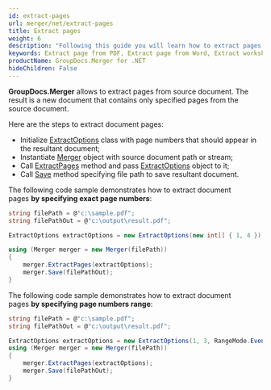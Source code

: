 ```yaml
---
id: extract-pages
url: merger/net/extract-pages
title: Extract pages
weight: 6
description: "Following this guide you will learn how to extract pages from PDF, Word, Excel, PowerPoint and many other file types using GroupDocs.Merger for .NET."
keywords: Extract page from PDF, Extract page from Word, Extract worksheet from Excel, Extract slide from PowerPoint, Extract document pages
productName: GroupDocs.Merger for .NET
hideChildren: False
---
```

**GroupDocs.Merger** allows to extract pages from source document. The result is a new document that contains only specified pages from the source document.

Here are the steps to extract document pages:

*   Initialize [ExtractOptions](https://apireference.groupdocs.com/net/merger/groupdocs.merger.domain.options/extractoptions) class with page numbers that should appear in the resultant document;
*   Instantiate [Merger](https://apireference.groupdocs.com/net/merger/groupdocs.merger/merger) object with source document path or stream;
*   Call [ExtractPages](https://apireference.groupdocs.com/net/merger/groupdocs.merger/merger/methods/extractpages) method and pass [ExtractOptions](https://apireference.groupdocs.com/net/merger/groupdocs.merger.domain.options/extractoptions) object to it;
*   Call [Save](https://apireference.groupdocs.com/net/merger/groupdocs.merger.merger/save/methods/1) method specifying file path to save resultant document.

The following code sample demonstrates how to extract document pages **by specifying exact page numbers**:

```csharp
string filePath = @"c:\sample.pdf";
string filePathOut = @"c:\output\result.pdf";

ExtractOptions extractOptions = new ExtractOptions(new int[] { 1, 4 }); // Resultant document will contain pages 1 and 4

using (Merger merger = new Merger(filePath))
{
    merger.ExtractPages(extractOptions);
    merger.Save(filePathOut);
}
```

The following code sample demonstrates how to extract document pages **by specifying page numbers range**:

```csharp
string filePath = @"c:\sample.pdf";
string filePathOut = @"c:\output\result.pdf";

ExtractOptions extractOptions = new ExtractOptions(1, 3, RangeMode.EvenPages); // Resultant document will contain page 2
using (Merger merger = new Merger(filePath))
{
	merger.ExtractPages(extractOptions);
    merger.Save(filePathOut);
}
```
